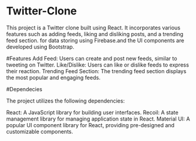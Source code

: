 # Twitter-Clone
This project is a Twitter clone built using React. It incorporates various features such as adding feeds, liking and disliking posts, and a trending feed section.  for data storing using Firebase.and the UI components are developed using Bootstrap.

#Features
Add Feed: Users can create and post new feeds, similar to tweeting on Twitter.
Like/Dislike: Users can like or dislike feeds to express their reaction.
Trending Feed Section: The trending feed section displays the most popular and engaging feeds.

#Dependecies

The project utilizes the following dependencies:

React: A JavaScript library for building user interfaces.
Recoil: A state management library for managing application state in React.
Material UI: A popular UI component library for React, providing pre-designed and customizable components.
